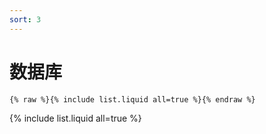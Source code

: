 ```yaml
---
sort: 3
---
```

# 数据库

```
{% raw %}{% include list.liquid all=true %}{% endraw %}
```

{% include list.liquid all=true %}
